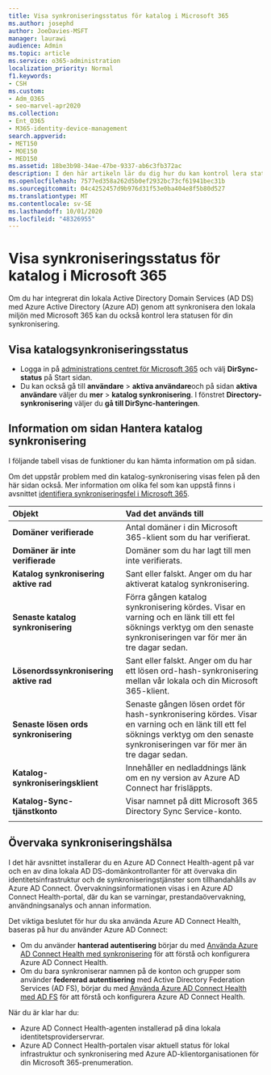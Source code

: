 ```yaml
---
title: Visa synkroniseringsstatus för katalog i Microsoft 365
ms.author: josephd
author: JoeDavies-MSFT
manager: laurawi
audience: Admin
ms.topic: article
ms.service: o365-administration
localization_priority: Normal
f1.keywords:
- CSH
ms.custom:
- Adm_O365
- seo-marvel-apr2020
ms.collection:
- Ent_O365
- M365-identity-device-management
search.appverid:
- MET150
- MOE150
- MED150
ms.assetid: 18be3b98-34ae-47be-9337-ab6c3fb372ac
description: I den här artikeln lär du dig hur du kan kontrol lera status för din katalog-synkronisering i Office 365.
ms.openlocfilehash: 7577ed358a262d5b0ef2932bc73cf61941bec31b
ms.sourcegitcommit: 04c4252457d9b976d31f53e0ba404e8f5b80d527
ms.translationtype: MT
ms.contentlocale: sv-SE
ms.lasthandoff: 10/01/2020
ms.locfileid: "48326955"
---
```

# <a name="view-directory-synchronization-status-in-microsoft-365"></a>Visa synkroniseringsstatus för katalog i Microsoft 365

Om du har integrerat din lokala Active Directory Domain Services (AD DS) med Azure Active Directory (Azure AD) genom att synkronisera den lokala miljön med Microsoft 365 kan du också kontrol lera statusen för din synkronisering.
  
## <a name="view-directory-synchronization-status"></a>Visa katalogsynkroniseringsstatus

- Logga in på [administrations centret för Microsoft 365](https://admin.microsoft.com) och välj **DirSync-status** på Start sidan.
- Du kan också gå till **användare** \> **aktiva användare**och på sidan **aktiva användare** väljer du **mer** \> **katalog synkronisering**. I fönstret **Directory-synkronisering** väljer du **gå till DirSync-hanteringen**.

## <a name="information-on-the-manage-directory-synchronization-page"></a>Information om sidan Hantera katalog synkronisering

I följande tabell visas de funktioner du kan hämta information om på sidan.
  
Om det uppstår problem med din katalog-synkronisering visas felen på den här sidan också. Mer information om olika fel som kan uppstå finns i avsnittet [identifiera synkroniseringsfel i Microsoft 365](identify-directory-synchronization-errors.md).
  
|Objekt|Vad det används till|
|:-----|:-----|
|**Domäner verifierade** | Antal domäner i din Microsoft 365-klient som du har verifierat. |
|**Domäner är inte verifierade** | Domäner som du har lagt till men inte verifierats. |
|**Katalog synkronisering aktive rad** |Sant eller falskt. Anger om du har aktiverat katalog synkronisering. |
|**Senaste katalog synkronisering** | Förra gången katalog synkronisering kördes. Visar en varning och en länk till ett fel söknings verktyg om den senaste synkroniseringen var för mer än tre dagar sedan. |
|**Lösenordssynkronisering aktive rad** | Sant eller falskt. Anger om du har ett lösen ord-hash-synkronisering mellan vår lokala och din Microsoft 365-klient. |
|**Senaste lösen ords synkronisering** | Senaste gången lösen ordet för hash-synkronisering kördes. Visar en varning och en länk till ett fel söknings verktyg om den senaste synkroniseringen var för mer än tre dagar sedan. |
|**Katalog-synkroniseringsklient** | Innehåller en nedladdnings länk om en ny version av Azure AD Connect har frisläppts. |
|**Katalog-Sync-tjänstkonto** | Visar namnet på ditt Microsoft 365 Directory Sync Service-konto. |
|||

## <a name="monitor-synchronization-health"></a>Övervaka synkroniseringshälsa

I det här avsnittet installerar du en Azure AD Connect Health-agent på var och en av dina lokala AD DS-domänkontrollanter för att övervaka din identitetsinfrastruktur och de synkroniseringstjänster som tillhandahålls av Azure AD Connect. Övervakningsinformationen visas i en Azure AD Connect Health-portal, där du kan se varningar, prestandaövervakning, användningsanalys och annan information.

Det viktiga beslutet för hur du ska använda Azure AD Connect Health, baseras på hur du använder Azure AD Connect:

- Om du använder **hanterad autentisering** börjar du med [Använda Azure AD Connect Health med synkronisering](https://docs.microsoft.com/azure/active-directory/connect-health/active-directory-aadconnect-health-sync) för att förstå och konfigurera Azure AD Connect Health.
- Om du bara synkroniserar namnen på de konton och grupper som använder **federerad autentisering** med Active Directory Federation Services (AD FS), börjar du med [Använda Azure AD Connect Health med AD FS](https://docs.microsoft.com/azure/active-directory/connect-health/active-directory-aadconnect-health-adfs) för att förstå och konfigurera Azure AD Connect Health.

När du är klar har du:

- Azure AD Connect Health-agenten installerad på dina lokala identitetsproviderservrar.
- Azure AD Connect Health-portalen visar aktuell status för lokal infrastruktur och synkronisering med Azure AD-klientorganisationen för din Microsoft 365-prenumeration.

